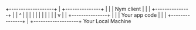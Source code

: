 +-------------------+
| +---------------+ |
| |  Nym client   | |
| +---------------+ |
|         ^         |
|         |         |
|         |         |
|         |         |
|         v         |
| +---------------+ |
| | Your app code | |
| +---------------+ |
+-------------------+
 Your Local Machine 
